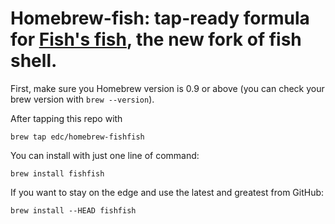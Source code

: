 # Homebrew-fish: tap-ready formula for [Fish's fish](http://ridiculousfish.com/shell/), the new fork of fish shell.

First, make sure you Homebrew version is 0.9 or above (you can check your brew version with `brew --version`).

After tapping this repo with

    brew tap edc/homebrew-fishfish

You can install with just one line of command:

    brew install fishfish

If you want to stay on the edge and use the latest and greatest from GitHub:

    brew install --HEAD fishfish
